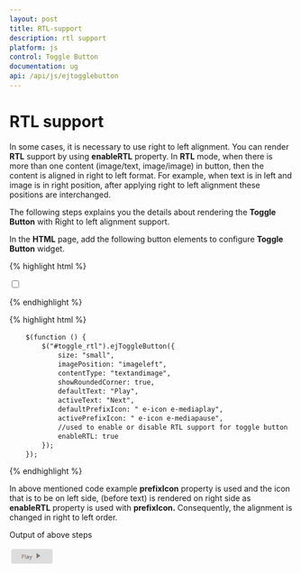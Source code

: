 ```yaml
---
layout: post
title: RTL-support
description: rtl support
platform: js
control: Toggle Button
documentation: ug
api: /api/js/ejtogglebutton
---
```


# RTL support

In some cases, it is necessary to use right to left alignment. You can render **RTL** support by using **enableRTL** property. In **RTL** mode, when there is more than one content (image/text, image/image) in button, then the content is aligned in right to left format. For example, when text is in left and image is in right position, after applying right to left alignment these positions are interchanged.

The following steps explains you the details about rendering the **Toggle Button** with Right to left alignment support.

In the **HTML** page, add the following button elements to configure **Toggle Button** widget.

{% highlight html %}

<input type="checkbox" id="toggle_rtl" />

{% endhighlight %}

{% highlight html %}


        $(function () {
            $("#toggle_rtl").ejToggleButton({
                size: "small",
                imagePosition: "imageleft",
                contentType: "textandimage",
                showRoundedCorner: true,
                defaultText: "Play",
                activeText: "Next",
                defaultPrefixIcon: " e-icon e-mediaplay",
                activePrefixIcon: " e-icon e-mediapause",
                //used to enable or disable RTL support for toggle button
                enableRTL: true
            });
        });
    

{% endhighlight %}

In above mentioned code example **prefixIcon** property is used and the icon that is to be on left side, (before text) is rendered on right side as **enableRTL** property is used with **prefixIcon.**  Consequently, the alignment is changed in right to left order.

Output of above steps



![](/js/ToggleButton/RTL-support_images/RTL-support_img1.png) 


